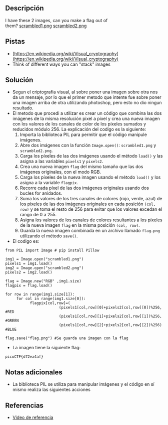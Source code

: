 ## Descripción
I have these 2 images, can you make a flag out of them? [scrambled1.png](https://mercury.picoctf.net/static/e8054e22552c6aba591cdf7440eb25e4/scrambled1.png) [scrambled2.png](https://mercury.picoctf.net/static/e8054e22552c6aba591cdf7440eb25e4/scrambled2.png)

## Pistas
- [https://en.wikipedia.org/wiki/Visual_cryptography](https://en.wikipedia.org/wiki/Visual_cryptography)
- Think of different ways you can "stack" images

## Solución
- Segun el criptografia visual, al sobre poner una imagen sobre otra nos da un mensaje, por lo que el primer metodo que intente fue sobre poner una imagen arriba de otra utilizando photoshop, pero esto no dio ningun resultado.
- El metodo que procedi a utilizar es crear un código que combina las dos imágenes de la misma resolución pixel a pixel y crea una nueva imagen con los valores de los canales de color de los píxeles sumados y reducidos módulo 256. La explicación del codigo es la siguiente:
	1.  Importa la biblioteca PIL para permitir que el código manipule imágenes.
	2.  Abre dos imágenes con la función `Image.open()`: `scrambled1.png` y `scrambled2.png`.
	3.  Carga los píxeles de las dos imágenes usando el método `load()` y las asigna a las variables `pixels1` y `pixels2`.
	4.  Crea una nueva imagen `flag` del mismo tamaño que las dos imágenes originales, con el modo RGB.
	5.  Carga los píxeles de la nueva imagen usando el método `load()` y los asigna a la variable `flagpix`.
	6.  Recorre cada píxel de las dos imágenes originales usando dos bucles for anidados.
	7.  Suma los valores de los tres canales de colores (rojo, verde, azul) de los píxeles de las dos imágenes originales en cada posición `(col, row)` y se toma el resto de 256 para evitar que los valores excedan el rango de 0 a 255.
	8.  Asigna los valores de los canales de colores resultantes a los píxeles de la nueva imagen `flag` en la misma posición `(col, row)`.
	9.  Guarda la nueva imagen combinada en un archivo llamado `flag.png` utilizando el método `save()`.
- El codigo es:

```python()
from PIL import Image # pip install Pillow

img1 = Image.open("scrambled1.png")
pixels1 = img1.load()
img2 = Image.open("scrambled2.png")
pixels2 = img2.load()

flag = Image.new("RGB" ,img1.size)
flagpix = flag.load()

for row in range(img1.size[1]):
     for col in range(img1.size[0]):
           flagpix[col,row]=(
                        (pixels1[col,row][0]+pixels2[col,row][0])%256, #RED
                        (pixels1[col,row][1]+pixels2[col,row][1])%256, #GREEN
                        (pixels1[col,row][2]+pixels2[col,row][2])%256) #BLUE

flag.save("flag.png") #Se guarda una imagen con la flag
```

- La imagen tiene la siguiente flag: 

```bash()
picoCTF{d72ea4af}
```

## Notas adicionales
- La biblioteca PIL se utiliza para manipular imágenes y el código en sí mismo realiza las siguientes acciones

## Referencias 
- [Video de referencia](https://www.youtube.com/watch?v=e7Yx2nxGcqU)